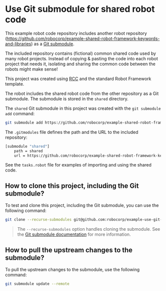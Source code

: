 # Use Git submodule for shared robot code

This example robot code repository includes another robot repository (https://github.com/robocorp/example-shared-robot-framework-keywords-and-libraries) as a [Git submodule](https://git-scm.com/book/en/v2/Git-Tools-Submodules).

The included repository contains (fictional) common shared code used by many robot projects. Instead of copying & pasting the code into each robot project that needs it, isolating and sharing the common code between the robots might make sense!

This project was created using [RCC](https://github.com/robocorp/rcc) and the standard Robot Framework template.

The robot includes the shared robot code from the other repository as a Git submodule. The submodule is stored in the `shared` directory.

The `shared` Git submodule in this project was created with the `git submodule add` command:

```bash
git submodule add https://github.com/robocorp/example-shared-robot-framework-keywords-and-libraries shared
```

The `.gitmodules` file defines the path and the URL to the included repository:

```bash
[submodule "shared"]
	path = shared
	url = https://github.com/robocorp/example-shared-robot-framework-keywords-and-libraries
```

See the `tasks.robot` file for examples of importing and using the shared code.

## How to clone this project, including the Git submodule?

To test and clone this project, including the Git submodule, you can use the following command:

```bash
git clone --recurse-submodules git@github.com:robocorp/example-use-git-submodule-for-shared-code.git
```

> The `--recurse-submodules` option handles cloning the submodule. See the [Git submodule documentation](https://git-scm.com/book/en/v2/Git-Tools-Submodules) for more information.

## How to pull the upstream changes to the submodule?

To pull the upstream changes to the submodule, use the following command:

```bash
git submodule update --remote
```
